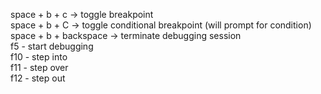 space + b + c -> toggle breakpoint  
space + b + C -> toggle conditional breakpoint (will prompt for condition)  
space + b + backspace -> terminate debugging session  
f5 - start debugging  
f10 - step into  
f11 - step over  
f12 - step out  
